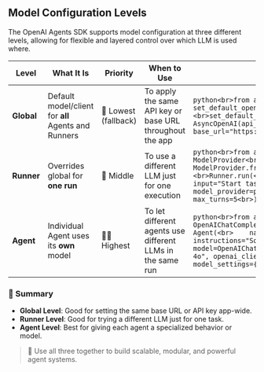 ## Model Configuration Levels

The OpenAI Agents SDK supports model configuration at three different levels, allowing for flexible and layered control over which LLM is used where.

| **Level**       | **What It Is**                                      | **Priority**        | **When to Use**                                            | **Example**                                                                                         |
|-----------------|-----------------------------------------------------|---------------------|------------------------------------------------------------|------------------------------------------------------------------------------------------------------|
| **Global**      | Default model/client for **all** Agents and Runners | 🔽 Lowest (fallback) | To apply the same API key or base URL throughout the app   | ```python<br>from agents import set_default_openai_client, AsyncOpenAI<br><br>set_default_openai_client(<br>    AsyncOpenAI(api_key="KEY", base_url="https://api.example.com/v1")<br>)``` |
| **Runner**      | Overrides global for **one run**                    | 🔼 Middle            | To use a different LLM just for one execution              | ```python<br>from agents import Runner, ModelProvider<br><br>provider = ModelProvider.from_config(...)<br>Runner.run(<br>    root_agent,<br>    input="Start task",<br>    model_provider=provider,<br>    max_turns=5<br>)``` |
| **Agent**       | Individual Agent uses its **own** model             | 🔼🔼 Highest           | To let different agents use different LLMs in the same run | ```python<br>from agents import Agent, OpenAIChatCompletionsModel<br><br>expert = Agent(<br>    name="Expert",<br>    instructions="Solve math problems",<br>    model=OpenAIChatCompletionsModel(model="gpt-4o", openai_client=AsyncOpenAI()),<br>    model_settings={"temperature": 0}<br>)``` |

### 📌 Summary
- **Global Level**: Good for setting the same base URL or API key app-wide.
- **Runner Level**: Good for trying a different LLM just for one task.
- **Agent Level**: Best for giving each agent a specialized behavior or model.

> 🔁 Use all three together to build scalable, modular, and powerful agent systems.